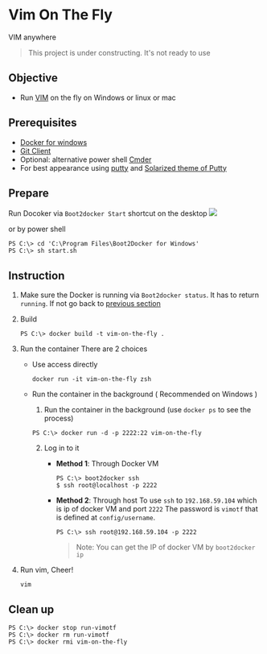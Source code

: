 # Vim On The Fly

VIM anywhere

> This project is under constructing. It's not ready to use

## Objective
- Run [VIM](https://github.com/vim/vim) on the fly on Windows or linux or mac

## Prerequisites
- [Docker for windows](http://docs.docker.com/windows/step_one/)
- [Git Client](https://git-scm.com/)
- Optional: alternative power shell [Cmder](https://github.com/bliker/cmder)
- For best appearance using [putty](http://www.putty.org/) and [Solarized theme of Putty](https://github.com/altercation/solarized/tree/master/putty-colors-solarized)

## Prepare
Run Docoker via `Boot2docker Start` shortcut on the desktop   ![](http://docs.docker.com/windows/images/icon-set.png)

or by power shell

```
PS C:\> cd 'C:\Program Files\Boot2Docker for Windows'
PS C:\> sh start.sh
```

## Instruction
1. Make sure the Docker is running via `Boot2docker status`. It has to return `running`. If not go back to [previous section](#prepare)

2. Build

    ```
    PS C:\> docker build -t vim-on-the-fly .
    ```

3. Run the container
There are 2 choices
    - Use access directly

        ```
        docker run -it vim-on-the-fly zsh
        ```
    - Run the container in the background ( Recommended on Windows )
        1. Run the container in the background (use `docker ps` to see the process)

        ```
        PS C:\> docker run -d -p 2222:22 vim-on-the-fly
        ```

        2. Log in to it
            - **Method 1**: Through Docker VM

                ```
                PS C:\> boot2docker ssh
                $ ssh root@localhost -p 2222
                ```
            - **Method 2**: Through host
                To use `ssh` to `192.168.59.104` which is ip of docker VM and port `2222`  The password is `vimotf` that is defined at `config/username`.

                ```
                PS C:\> ssh root@192.168.59.104 -p 2222
                ```

                > Note: You can get the IP of docker VM by `boot2docker ip`

5. Run vim, Cheer!

    ```
    vim
    ```

## Clean up
```
PS C:\> docker stop run-vimotf
PS C:\> docker rm run-vimotf
PS C:\> docker rmi vim-on-the-fly
```
